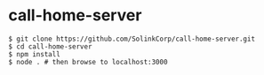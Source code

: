 # call-home-server

```
$ git clone https://github.com/SolinkCorp/call-home-server.git
$ cd call-home-server
$ npm install
$ node . # then browse to localhost:3000
```

